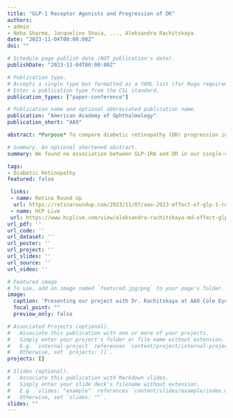 ```yaml
---
title: "GLP-1 Receptor Agonists and Progression of DR"
authors:
- admin
- Neha Sharma, Jacqueline Shaia, ..., Aleksandra Rachitskaya
date: "2023-11-04T00:00:00Z"
doi: ""

# Schedule page publish date (NOT publication's date).
publishDate: "2023-11-04T00:00:00Z"

# Publication type.
# Accepts a single type but formatted as a YAML list (for Hugo requirements).
# Enter a publication type from the CSL standard.
publication_types: ["paper-conference"]

# Publication name and optional abbreviated publication name.
publication: "American Academy of Ophthalmology"
publication_short: "AAO"

abstract: *Purpose* To compare diabetic retinopathy (DR) progression in patients on GLP-1 receptor agonists (GLP-1RA) to those on SGLT-2 inhibitors (SGLT-2I) given prior reports of paradoxical “early worsening” of DR associated with GLP-1RA. <br> <br> *Methods* Patients seen at a tertiary referral center on GLP-1RA or SGLT-2I from 2012 to 2023 were included. A multivariable logistic regression model evaluated the odds of DR worsening, defined by ICD-10 code changes, between the drugs.  <br> <br> *Results* Among 1,191 patients on GLP-1RA and SGLT-2I, the only difference in baseline characteristics, including age, HbA1C, and DR severity, was higher BMI in GLP-1RA users (37kg/m2 vs 34 kg/m2, p<0.001). There was no difference in DR worsening between GLP-1RA vs SGLT-2I users (OR=1.50, 95% CI 0.81-2.91, p=0.2). The most frequent events were development of any DR from baseline no DR (37% of worsening events), vitreous hemorrhage or retinal detachment development from baseline proliferative DR (PDR) (22%), and progression to PDR (21%). No difference between the drugs was observed in these events (p>0.05).  <br> <br> *Conclusion* In our study, DR worsening was not associated with GLP-1RA compared to SGLT-2I. 

# Summary. An optional shortened abstract.
summary: We found no association between GLP-1RA and DR in our single-center study.

tags:
- Diabetic Retinopathy
featured: false

 links:
 - name: Retina Round Up
  url: https://retinaroundup.com/2023/11/07/aao-2023-effect-of-glp-1-receptor-agonists-on-diabetic-retinopathy/
 - name: HCP Live
 url: https://www.hcplive.com/view/aleksandra-rachitskaya-md-effect-glp-1-agonists-diabetic-retinopathy
url_pdf: ''
url_code: ''
url_dataset: ''
url_poster: ''
url_project: ''
url_slides: ''
url_source: ''
url_video: ''

# Featured image
# To use, add an image named `featured.jpg/png` to your page's folder. 
image:
  caption: 'Presenting our project with Dr. Rachitskaya at AAO Cole Eye booth'
  focal_point: ""
  preview_only: false

# Associated Projects (optional).
#   Associate this publication with one or more of your projects.
#   Simply enter your project's folder or file name without extension.
#   E.g. `internal-project` references `content/project/internal-project/index.md`.
#   Otherwise, set `projects: []`.
projects: []

# Slides (optional).
#   Associate this publication with Markdown slides.
#   Simply enter your slide deck's filename without extension.
#   E.g. `slides: "example"` references `content/slides/example/index.md`.
#   Otherwise, set `slides: ""`.
slides: ""
---
```

